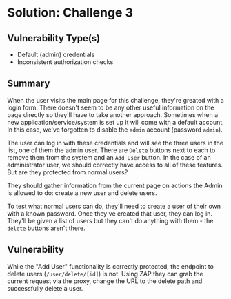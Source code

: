 Solution: Challenge 3
======

## Vulnerability Type(s)

- Default (admin) credentials
- Inconsistent authorization checks

## Summary

When the user visits the main page for this challenge, they're greated with a login form. There doesn't seem to be any other useful information on the page directly so they'll have to take another approach. Sometimes when a new application/service/system is set up it will come with a default account. In this case, we've forgotten to disable the `admin` account (password `admin`).

The user can log in with these credentials and will see the three users in the list, one of them the admin user. There are `Delete` buttons next to each to remove them from the system and an `Add User` button. In the case of an administrator user, we should correctly have access to all of these features. But are they protected from normal users?

They should gather information from the current page on actions the Admin is allowed to do: create a new user and delete users.

To test what normal users can do, they'll need to create a user of their own with a known password. Once they've created that user, they can log in. They'll be given a list of users but they can't do anything with them - the `delete` buttons aren't there.

## Vulnerability

While the "Add User" functionality is correctly protected, the endpoint to delete users (`/user/delete/[id]`) is not. Using ZAP they can grab the current request via the proxy, change the URL to the delete path and successfully delete a user.